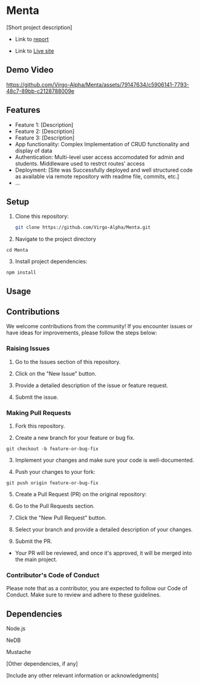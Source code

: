 # Menta

[Short project description]

- Link to [report]([https/example.com](https://drive.google.com/file/d/1t8LMo4A89sPoxmLtcUK9PqmNn-KMfo0i/view?usp=sharing))

- Link to [Live site]([https/example.com](https://menta-b-mugure-dev.apps.sandbox-m2.ll9k.p1.openshiftapps.com/))

## Demo Video

https://github.com/Virgo-Alpha/Menta/assets/79147634/c5906141-7793-48c7-89bb-c2128788009e


## Features

- Feature 1: [Description]
- Feature 2: [Description]
- Feature 3: [Description]
- App functionality: Complex Implementation of CRUD functionality and display of data
- Authentication: Multi-level user access accomodated for admin and students. Middleware used to restrct routes' access
- Deployment: [Site was Successfully deployed and well structured code as available via remote repository with readme file, commits, etc.]
- ...

## Setup

1. Clone this repository:

   ```bash
   git clone https://github.com/Virgo-Alpha/Menta.git

2. Navigate to the project directory

```cd Menta```

3. Install project dependencies:

```npm install```

## Usage

## Contributions

We welcome contributions from the community! If you encounter issues or have ideas for improvements, please follow the steps below:

### Raising Issues
1. Go to the Issues section of this repository.

2. Click on the "New Issue" button.

3. Provide a detailed description of the issue or feature request.

4. Submit the issue.

### Making Pull Requests
1. Fork this repository.

2. Create a new branch for your feature or bug fix.

```git checkout -b feature-or-bug-fix```

3. Implement your changes and make sure your code is well-documented.

4. Push your changes to your fork:

```git push origin feature-or-bug-fix```

5. Create a Pull Request (PR) on the original repository:

6. Go to the Pull Requests section.

7. Click the "New Pull Request" button.

8. Select your branch and provide a detailed description of your changes.

9. Submit the PR.

- Your PR will be reviewed, and once it's approved, it will be merged into the main project.

### Contributor's Code of Conduct
Please note that as a contributor, you are expected to follow our Code of Conduct. Make sure to review and adhere to these guidelines.

## Dependencies
Node.js

NeDB

Mustache

[Other dependencies, if any]

[Include any other relevant information or acknowledgments]
